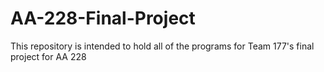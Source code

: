 # AA-228-Final-Project
This repository is intended to hold all of the programs for Team 177's final project for AA 228
